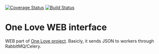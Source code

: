 [![Coverage Status](https://img.shields.io/coveralls/one-love/web.svg)](https://coveralls.io/r/one-love/web)
[![Build Status](https://travis-ci.org/one-love/web.svg?branch=master)](https://travis-ci.org/one-love/web)


One Love WEB interface
======================

WEB part of [One Love project](https://github.com/one-love/one-love). Basicly, it sends JSON to workers through RabbitMQ/Celery.
